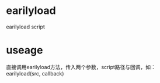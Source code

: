 # earilyload
earilyload script
# useage
直接调用earilyload方法，传入两个参数，script路径与回调，如：
earilyload(src, callback)
